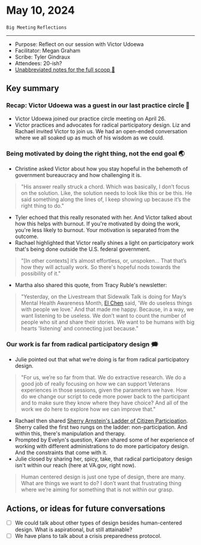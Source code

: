 # May 10, 2024

`Big Meeting` `Reflections`

---

- Purpose: Reflect on our session with Victor Udoewa
- Facilitator: Megan Graham
- Scribe: Tyler Gindraux
- Attendees: 20-ish?
- [Unabbreviated notes for the full scoop 🍦 ](https://docs.google.com/document/d/1z5OsfMtlnVp-ntPUi3zPUzw__1mwECqR9bMJygN04h0/edit)

## Key summary

### Recap: Victor Udoewa was a guest in our last practice circle 🌱

- Victor Udoewa joined our practice circle meeting on April 26.
- Victor practices and advocates for radical participatory design. Liz and Rachael invited Victor to join us. We had an open-ended conversation where we all soaked up as much of his wisdom as we could.

### Being motivated by doing the right thing, not the end goal 🌏

- Christine asked Victor about how you stay hopeful in the behemoth of government bureaucracy and how challenging it is.
> "His answer really struck a chord. Which was basically, I don’t focus on the solution. Like, the solution needs to look like this or be this. He said something along the lines of, I keep showing up because it’s the right thing to do."
- Tyler echoed that this really resonated with her. And Victor talked about how this helps with burnout. If you're motivated by doing the work, you're less likely to burnout. Your motivation is separated from the outcome.
- Rachael highlighted that Victor really shines a light on participatory work that's being done outside the U.S. federal government.
> "[In other contexts] it’s almost effortless, or, unspoken... That that’s how they will actually work. So there's hopeful nods towards the possibility of it."
- Martha also shared this quote, from Tracy Ruble's newsletter:
> "Yesterday, on the Livestream that Sidewalk Talk is doing for May’s Mental Health Awareness Month, [El Chen](https://www.youtube.com/live/OuvZVozKIb8?si=zfxliMrOB4aPwNWq&t=243) said, 'We do useless things with people we love.' And that made me happy. Because, in a way, we want listening to be useless. We don’t want to count the number of people who sit and share their stories. We want to be humans with big hearts 'listening' and connecting just because."

### Our work is far from radical participatory design 🗯️

- Julie pointed out that what we're doing is far from radical participatory design.
> "For us, we’re so far from that. We do extractive research. We do a good job of really focusing on how we can support Veterans experiences in those sessions, given the parameters we have. How do we change our script to cede more power back to the participant and to make sure they know where they have choice? And all of the work we do here to explore how we can improve that."
- Rachael then shared [Sherry Arnstein's Ladder of Citizen Participation](https://www.citizenshandbook.org/arnsteinsladder.html). Sherry called the first two rungs on the ladder: non-participation. And within this, there's manipulation and therapy.
- Prompted by Evelyn's question, Karen shared some of her experience of working with different administrations to do more participatory design. And the constraints that come with it.
- Julie closed by sharing her, spicy, take, that radical participatory design isn't within our reach (here at VA.gov, right now).
> Human centered design is just one type of design, there are many. What are things we want to do? I don’t want that frustrating thing where we’re aiming for something that is not within our grasp.

## Actions, or ideas for future conversations
- [ ] We could talk about other types of design besides human-centered design. What is aspirational, but still attainable?
- [ ] We have plans to talk about a crisis preparedness protocol.
